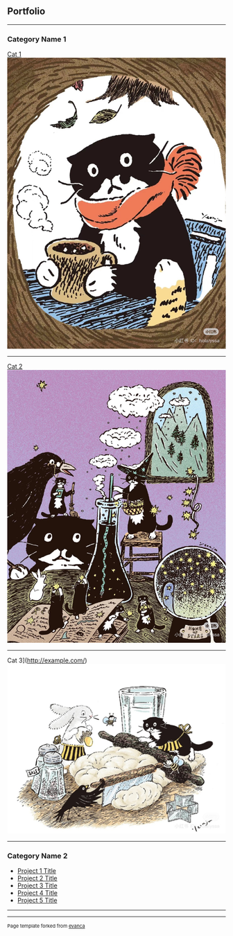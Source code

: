 ## Portfolio

---

### Category Name 1 

[Cat 1](/sample_page.md)
<img src="images/01.jpg?raw=true"/>

---
[Cat 2](/pdf/sample_presentation.pdf)
<img src="images/02.jpg?raw=true"/>

---
Cat 3](http://example.com/)
<img src="images/04.jpg?raw=true"/>

---

### Category Name 2

- [Project 1 Title](http://example.com/)
- [Project 2 Title](http://example.com/)
- [Project 3 Title](http://example.com/)
- [Project 4 Title](http://example.com/)
- [Project 5 Title](http://example.com/)

---




---
<p style="font-size:11px">Page template forked from <a href="https://github.com/evanca/quick-portfolio">evanca</a></p>
<!-- Remove above link if you don't want to attibute -->
